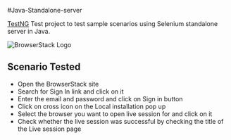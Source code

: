 #Java-Standalone-server

[TestNG](http://testng.org) Test project to test sample scenarios using Selenium standalone server in Java.

![BrowserStack Logo](https://d98b8t1nnulk5.cloudfront.net/production/images/layout/logo-header.png?1469004780)

## Scenario Tested
 * Open the BrowserStack site
 * Search for Sign In link and click on it
 * Enter the email and password and click on Sign in button
 * Click on cross icon on the Local installation pop up
 * Select the browser you want to open live session for and click on it
 * Check whether the live session was successful by checking the title of the Live session page

